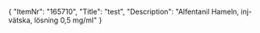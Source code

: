 {
  "ItemNr": "165710",
  "Title": "test",
  "Description": "Alfentanil Hameln, inj-vätska, lösning 0,5 mg/ml"
}